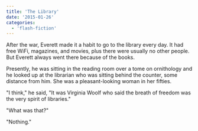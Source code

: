 ```yaml
---
title: 'The Library'
date: '2015-01-26'
categories:
  - 'flash-fiction'
---
```


After the war, Everett made it a habit to go to the library every day. It had
free WiFi, magazines, and movies, plus there were usually no other people. But
Everett always went there because of the books.

<!-- truncate -->

Presently, he was sitting in the reading room over a tome on ornithology and he
looked up at the librarian who was sitting behind the counter, some distance
from him. She was a pleasant-looking woman in her fifties.

"I think," he said, "It was Virginia Woolf who said the breath of freedom was
the very spirit of libraries."

"What was that?"

"Nothing."
